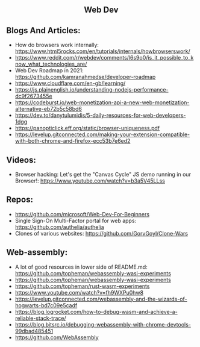 <h2 align="center">Web Dev</h2>

## Blogs And Articles:

- How do browsers work internally: https://www.html5rocks.com/en/tutorials/internals/howbrowserswork/
- https://www.reddit.com/r/webdev/comments/l6s9o0/is_it_possible_to_know_what_technologies_are/
- Web Dev Roadmap in 2021: https://github.com/kamranahmedse/developer-roadmap
- https://www.cloudflare.com/en-gb/learning/
- https://js.plainenglish.io/understanding-nodejs-performance-dc9f2673455e
- https://codeburst.io/web-monetization-api-a-new-web-monetization-alternative-eb72b5c58bd6
- https://dev.to/danytulumidis/5-daily-resources-for-web-developers-1dgg
- https://panopticlick.eff.org/static/browser-uniqueness.pdf
- https://levelup.gitconnected.com/making-your-extension-compatible-with-both-chrome-and-firefox-ecc53b7e6ed2

## Videos:

- Browser hacking: Let's get the "Canvas Cycle" JS demo running in our Browser!: https://www.youtube.com/watch?v=b3a5V45LLss

## Repos:

- https://github.com/microsoft/Web-Dev-For-Beginners
- Single Sign-On Multi-Factor portal for web apps: https://github.com/authelia/authelia
- Clones of various websites: https://github.com/GorvGoyl/Clone-Wars

## Web-assembly:

- A lot of good resources in lower side of README.md: https://github.com/topheman/webassembly-wasi-experiments
- https://github.com/topheman/webassembly-wasi-experiments
- https://github.com/topheman/rust-wasm-experiments
- https://www.youtube.com/watch?v=fh9WXPu0hw8
- https://levelup.gitconnected.com/webassembly-and-the-wizards-of-hogwarts-bd7c09e5cadf
- https://blog.logrocket.com/how-to-debug-wasm-and-achieve-a-reliable-stack-trace/
- https://blog.bitsrc.io/debugging-webassembly-with-chrome-devtools-99dbad485451
- https://github.com/WebAssembly

